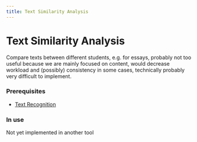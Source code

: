 ```yaml
---
title: Text Similarity Analysis
---
```


# Text Similarity Analysis

Compare texts between different students, e.g. for essays, probably not too useful because we are mainly focused on content, would decrease workload and (possibly) consistency in some cases, technically probably very difficult to implement.

### Prerequisites

- [Text Recognition](research/features/definitions/text-recognition.md)

### In use

Not yet implemented in another tool
